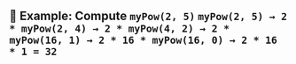 ## 🧠 Example: Compute `myPow(2, 5)` ``` myPow(2, 5) → 2 * myPow(2, 4) → 2 * myPow(4, 2) → 2 * myPow(16, 1) → 2 * 16 * myPow(16, 0) → 2 * 16 * 1 = 32 ```
